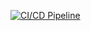 [![CI/CD Pipeline](https://github.com/Miale05/apidemoactions/actions/workflows/pipeline.yml/badge.svg?branch=main)](https://github.com/Miale05/apidemoactions/actions/workflows/pipeline.yml)